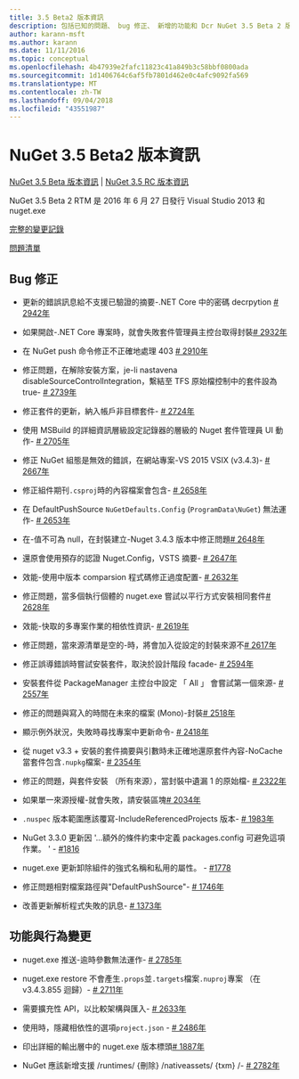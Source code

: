 ```yaml
---
title: 3.5 Beta2 版本資訊
description: 包括已知的問題、 bug 修正、 新增的功能和 Dcr NuGet 3.5 Beta 2 版本資訊。
author: karann-msft
ms.author: karann
ms.date: 11/11/2016
ms.topic: conceptual
ms.openlocfilehash: 4b47939e2fafc11823c41a849b3c58bbf0800ada
ms.sourcegitcommit: 1d1406764c6af5fb7801d462e0c4afc9092fa569
ms.translationtype: MT
ms.contentlocale: zh-TW
ms.lasthandoff: 09/04/2018
ms.locfileid: "43551987"
---
```

# <a name="nuget-35-beta2-release-notes"></a>NuGet 3.5 Beta2 版本資訊

[NuGet 3.5 Beta 版本資訊](../release-notes/nuget-3.5-Beta.md) | [NuGet 3.5 RC 版本資訊](../release-notes/nuget-3.5-RC.md)

NuGet 3.5 Beta 2 RTM 是 2016 年 6 月 27 日發行 Visual Studio 2013 和 nuget.exe

[完整的變更記錄](https://github.com/NuGet/NuGet.Client/compare/release-3.5.0-beta...release-3.5.0-beta2)

[問題清單](https://github.com/Nuget/Home/issues?q=is%3Aissue+milestone%3A%223.5+Beta2%22+is%3Aclosed)

## <a name="bug-fixes"></a>Bug 修正

* 更新的錯誤訊息給不支援已驗證的摘要-.NET Core 中的密碼 decrpytion [# 2942年](https://github.com/NuGet/Home/issues/2942)

* 如果開啟-.NET Core 專案時，就會失敗套件管理員主控台取得封裝[# 2932年](https://github.com/NuGet/Home/issues/2932)

* 在 NuGet push 命令修正不正確地處理 403 [# 2910年](https://github.com/NuGet/Home/issues/2910)

* 修正問題，在解除安裝方案，je-li nastavena disableSourceControlIntegration，繫結至 TFS 原始檔控制中的套件設為 true- [# 2739年](https://github.com/NuGet/Home/issues/2739)

* 修正套件的更新，納入帳戶非目標套件- [# 2724年](https://github.com/NuGet/Home/issues/2724)

* 使用 MSBuild 的詳細資訊層級設定記錄器的層級的 Nuget 套件管理員 UI 動作- [# 2705年](https://github.com/NuGet/Home/issues/2705)

* 修正 NuGet 組態是無效的錯誤，在網站專案-VS 2015 VSIX (v3.4.3)- [# 2667年](https://github.com/NuGet/Home/issues/2667)

* 修正組件期刊`.csproj`時的內容檔案會包含- [# 2658年](https://github.com/NuGet/Home/issues/2658)

* 在 DefaultPushSource `NuGetDefaults.Config` (`ProgramData\NuGet`) 無法運作- [# 2653年](https://github.com/NuGet/Home/issues/2653)

* 在-值不可為 null，在封裝建立-Nuget 3.4.3 版本中修正問題[# 2648年](https://github.com/NuGet/Home/issues/2648)

* 還原會使用預存的認證 Nuget.Config，VSTS 摘要- [# 2647年](https://github.com/NuGet/Home/issues/2647)

* 效能-使用中版本 comparsion 程式碼修正過度配置- [# 2632年](https://github.com/NuGet/Home/issues/2632)

* 修正問題，當多個執行個體的 nuget.exe 嘗試以平行方式安裝相同套件[# 2628年](https://github.com/NuGet/Home/issues/2628)

* 效能-快取的多專案作業的相依性資訊- [# 2619年](https://github.com/NuGet/Home/issues/2619)

* 修正問題，當來源清單是空的-時，將會加入從設定的封裝來源不[# 2617年](https://github.com/NuGet/Home/issues/2617)

* 修正誤導錯誤時嘗試安裝套件，取決於設計階段 facade- [# 2594年](https://github.com/NuGet/Home/issues/2594)

* 安裝套件從 PackageManager 主控台中設定 「 All 」 會嘗試第一個來源- [# 2557年](https://github.com/NuGet/Home/issues/2557)

* 修正的問題與寫入的時間在未來的檔案 (Mono)-封裝[# 2518年](https://github.com/NuGet/Home/issues/2518)

* 顯示例外狀況，失敗時尋找專案中更新命令- [# 2418年](https://github.com/NuGet/Home/issues/2418)

* 從 nuget v3.3 + 安裝的套件摘要與引數時未正確地還原套件內容-NoCache 當套件包含`.nupkg`檔案- [# 2354年](https://github.com/NuGet/Home/issues/2354)

* 修正的問題，與套件安裝 （所有來源），當封裝中遺漏 1 的原始檔- [# 2322年](https://github.com/NuGet/Home/issues/2322)

* 如果單一來源授權-就會失敗，請安裝區塊[# 2034年](https://github.com/NuGet/Home/issues/2034)

* `.nuspec` 版本範圍應該覆寫-IncludeReferencedProjects 版本- [# 1983年](https://github.com/NuGet/Home/issues/1983)

* NuGet 3.3.0 更新因 '...額外的條件約束中定義 packages.config 可避免這項作業。 ' - [#1816](https://github.com/NuGet/Home/issues/1816)

* nuget.exe 更新卸除組件的強式名稱和私用的屬性。 - [#1778](https://github.com/NuGet/Home/issues/1778)

* 修正問題相對檔案路徑與"DefaultPushSource"- [# 1746年](https://github.com/NuGet/Home/issues/1746)

* 改善更新解析程式失敗的訊息- [# 1373年](https://github.com/NuGet/Home/issues/1373)

## <a name="features-and-behavior-changes"></a>功能與行為變更

* nuget.exe 推送-逾時參數無法運作- [# 2785年](https://github.com/NuGet/Home/issues/2785)

* nuget.exe restore 不會產生`.props`並`.targets`檔案`.nuproj`專案 （在 v3.4.3.855 迴歸）- [# 2711年](https://github.com/NuGet/Home/issues/2711)

* 需要擴充性 API，以比較架構與匯入- [# 2633年](https://github.com/NuGet/Home/issues/2633)

* 使用時，隱藏相依性的選項`project.json`  -  [# 2486年](https://github.com/NuGet/Home/issues/2486)

* 印出詳細的輸出層中的 nuget.exe 版本標頭[# 1887年](https://github.com/NuGet/Home/issues/1887)

* NuGet 應該新增支援 /runtimes/ {刪除} /nativeassets/ {txm} /- [# 2782年](https://github.com/NuGet/Home/issues/2782)